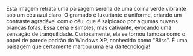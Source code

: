 Esta imagem retrata uma paisagem serena de uma colina verde vibrante sob um céu azul claro. O gramado é luxuriante e uniforme, criando um contraste agradável com o céu, que é salpicado por algumas nuvens brancas fofas. Essa cena é simples, mas cativante, evocando uma sensação de tranquilidade. Curiosamente, ela se tornou famosa como o papel de parede padrão do Windows XP, conhecido como "Bliss". É uma paisagem que certamente marcou uma era da tecnologia!